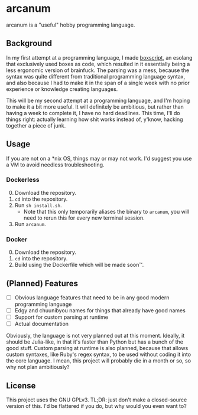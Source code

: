 # arcanum

arcanum is a "useful" hobby programming language.

## Background

In my first attempt at a programming language, I made [boxscript](https://github.com/eniraa/boxscript-py), an esolang that exclusively used boxes as code, which resulted in it essentially being a less ergonomic version of brainfuck. The parsing was a mess, because the syntax was quite different from traditional programming language syntax, and also because I had to make it in the span of a single week with no prior experience or knowledge creating languages.

This will be my second attempt at a programming language, and I'm hoping to make it a bit more useful. It will definitely be ambitious, but rather than having a week to complete it, I have no hard deadlines. This time, I'll do things right: actually learning how shit works instead of, y'know, hacking together a piece of junk.

## Usage

If you are not on a *nix OS, things may or may not work. I'd suggest you use a VM to avoid needless troubleshooting.

### Dockerless

0. Download the repository.
1. `cd` into the repository.
2. Run `sh install.sh`.
    - Note that this only temporarily aliases the binary to `arcanum`, you will need to rerun this for every new terminal session.
3. Run `arcanum`.

### Docker

0. Download the repository.
1. `cd` into the repository.
2. Build using the Dockerfile which will be made soon™.

## (Planned) Features

- [ ] Obvious language features that need to be in any good modern programming language
- [ ] Edgy and chuunibyou names for things that already have good names
- [ ] Support for custom parsing at runtime
- [ ] Actual documentation

Obviously, the language is not very planned out at this moment. Ideally, it should be Julia-like, in that it's faster than Python but has a bunch of the good stuff. Custom parsing at runtime is also planned, because that allows custom syntaxes, like Ruby's regex syntax, to be used without coding it into the core language. I mean, this project will probably die in a month or so, so why not plan ambitiously?

## License

This project uses the GNU GPLv3. TL;DR: just don't make a closed-source version of this. I'd be flattered if you do, but why would you even want to?
